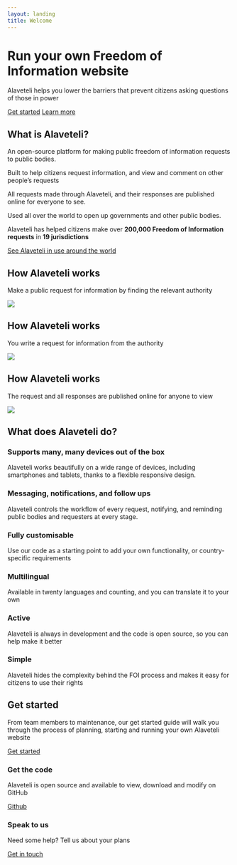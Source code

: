 ```yaml
---
layout: landing
title: Welcome
---
```

<div class="hero">
  <div class="container">
    <h1><span>Run your own</span> Freedom of Information website</h1>
    <p>Alaveteli helps you lower the barriers that prevent citizens asking questions of those in power</p>
    <p class="action-buttons"><a href="{{ site.baseurl }}docs/getting_started/" class="button">Get started</a> <a href="{{ site.baseurl }}docs/" class="button">Learn more</a></p>
  </div>
</div>

<div class="what-is-alaveteli">
    <div class="container">
        <h2>What is Alaveteli?</h2>
        <div class="grid-row what-is-alaveteli__items-grid">
            <div class="what-is-alaveteli__grid-unit">
                <div class="what-is-alaveteli__item what-is-alaveteli__item--foi">
                    <p>An open-source platform for making public freedom of information requests to public bodies.</p>
                </div>
            </div><!--
            --><div class="what-is-alaveteli__grid-unit">
                <div class="what-is-alaveteli__item what-is-alaveteli__item--help">
                    <p>Built to help citizens request information, and view and comment on other people’s requests</p>
                </div>
            </div><!--
            --><div class="what-is-alaveteli__grid-unit">
                <div class="what-is-alaveteli__item what-is-alaveteli__item--published">
                    <p>All requests made through Alaveteli, and their responses are published online for everyone to see.</p>
                </div>
            </div><!--
            --><div class="what-is-alaveteli__grid-unit">
                <div class="what-is-alaveteli__item what-is-alaveteli__item--open">
                    <p>Used all over the world to open up governments and other public bodies. </p>
                </div>
            </div>
        </div>
        <div class="what-is-alaveteli__international-reach-position">
            <div class="what-is-alaveteli__international-reach">
                <p class="message">Alaveteli has helped citizens make over <strong>200,000 Freedom of Information requests</strong> in <strong>19 jurisdictions</strong></p>
                <p><a href="{{ site.baseurl }}deployments/">See Alaveteli in use around the world</a></p>
            </div>
        </div>
    </div>
</div>
<div class="how-does-it-work">
    <div class="how-does-it-work__slide">
        <div class="container">
            <div class="how-does-it-work__content">
                <h2>How Alaveteli works</h2>
                <p>Make a public request for information by finding the relevant authority</p>
                <img src="{{ site.baseurl }}assets/img/alaveteli-demo-screen-find.svg" class="alaveteli-demo-screenshot"/>
            </div>
        </div>
    </div>
    <div class="how-does-it-work__slide">
        <div class="container">
            <div class="how-does-it-work__content">
                <h2>How Alaveteli works</h2>
                <p>You write a request for information from the authority</p>
                <img src="{{ site.baseurl }}assets/img/alaveteli-demo-screen-ask.svg" class="alaveteli-demo-screenshot"/>
            </div>
        </div>
    </div>
    <div class="how-does-it-work__slide">
        <div class="container">
            <div class="how-does-it-work__content">
                <h2>How Alaveteli works</h2>
                <p>The request and all responses are published online for anyone to view</p>
                <img src="{{ site.baseurl }}assets/img/alaveteli-demo-screen-view.svg" class="alaveteli-demo-screenshot"/>
            </div>
        </div>
    </div>
</div>
<div class="features">
    <div class="container">
        <h2>What does Alaveteli do?</h2>
        <div class="grid-row">
            <div class="features__grid-unit features__grid-unit--wide">
                <div class="features__item features__item--primary features__item--devices">
                    <h3>Supports many, many devices out of the box</h3>
                    <p>Alaveteli works beautifully on a wide range of devices, including smartphones and tablets, thanks to a flexible responsive design.</p>
                </div>
            </div><!--
            --><div class="features__grid-unit features__grid-unit--wide">
                <div class="features__item features__item--primary features__item--messaging">
                    <h3>Messaging, notifications, and follow ups</h3>
                    <p>Alaveteli controls the workflow of every request, notifying, and reminding  public bodies and requesters at every stage.</p>
                </div>
            </div>
        </div>
        <div class="grid-row">
            <div class="features__grid-unit">
                <div class="features__item">
                    <h3>Fully customisable</h3>
                    <p>Use our code as a starting point to add your own functionality, or country-specific requirements</p>
                </div>
            </div><!--
            --><div class="features__grid-unit">
                <div class="features__item">
                    <h3>Multilingual</h3>
                    <p>Available in twenty languages and counting, and you can translate it to your own</p>
                </div>
            </div><!--
            --><div class="features__grid-unit">
                <div class="features__item">
                    <h3>Active</h3>
                    <p>Alaveteli is always in development and the code is open source, so you can help make it better</p>
                </div>
            </div><!--
            --><div class="features__grid-unit">
                <div class="features__item">
                    <h3>Simple</h3>
                    <p>Alaveteli hides the complexity behind the FOI process and makes it easy for citizens to use their rights</p>
                </div>
            </div>
        </div>
    </div>
</div>

<div class="get-started">
  <div class="container">
    <h2>Get started</h2>
    <div class="get-started__grid-unit get-started__grid-unit--wide">
        <div class="get-started__item get-started__item--primary">
            <p>From team members to maintenance, our get started guide will walk you through the process of planning, starting and running your own Alaveteli website</p>
            <p><a href="{{ site.baseurl }}docs/getting_started/" class="button">Get started</a></p>
        </div>
    </div><!--
    --><div class="get-started__grid-unit">
        <div class="get-started__item get-started__item">
            <h3>Get the code</h3>
            <p>Alaveteli is open source and available to view, download and modify on GitHub</p>
            <p><a href="https://github.com/mysociety/alaveteli/" class="button">Github</a></p>
        </div>
    </div><!--
    --><div class="get-started__grid-unit">
        <div class="get-started__item get-started__item">
            <h3>Speak to us</h3>
            <p>Need some help? Tell us about your plans</p>
            <p class="push-top"><a href="{{ site.baseurl }}community/" class="button">Get in touch</a></p>
        </div>
    </div>
  </div>
</div>
